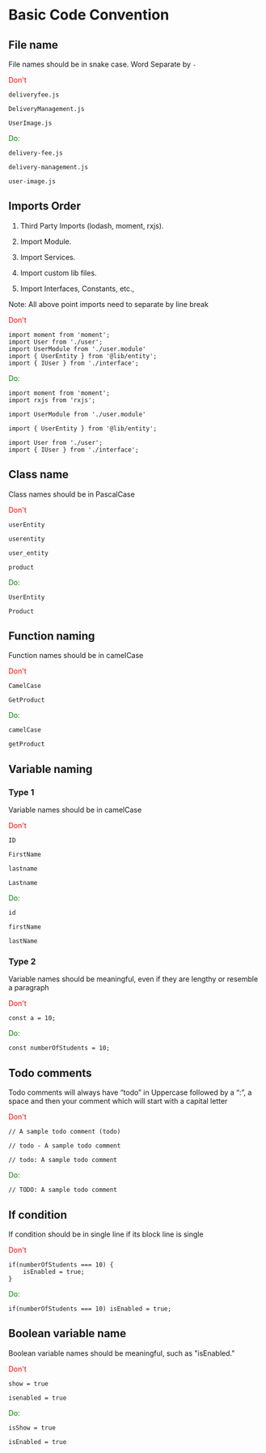 # Basic Code Convention

## File name

File names should be in snake case. Word Separate by `-`

<span style="color:red">Don't</span>

```
deliveryfee.js

DeliveryManagement.js

UserImage.js
```

<span style="color:green">Do:</span>

```
delivery-fee.js

delivery-management.js

user-image.js
```

## Imports Order

1. Third Party Imports (lodash, moment, rxjs).

2. Import Module.

3. Import Services.

4. Import custom lib files.

5. Import Interfaces, Constants, etc.,

Note: All above point imports need to separate by line break

<span style="color:red">Don't</span>

```
import moment from 'moment';
import User from './user';
import UserModule from './user.module'
import { UserEntity } from '@lib/entity';
import { IUser } from './interface';

```

<span style="color:green">Do:</span>

```
import moment from 'moment';
import rxjs from 'rxjs';

import UserModule from './user.module'

import { UserEntity } from '@lib/entity';

import User from './user';
import { IUser } from './interface';
```

## Class name

Class names should be in PascalCase

<span style="color:red">Don't</span>

```
userEntity

userentity

user_entity

product
```

<span style="color:green">Do:</span>

```
UserEntity

Product
```

## Function naming

Function names should be in camelCase

<span style="color:red">Don't</span>

```
CamelCase

GetProduct
```

<span style="color:green">Do:</span>

```
camelCase

getProduct
```

## Variable naming

### Type 1

Variable names should be in camelCase

<span style="color:red">Don't</span>

```
ID

FirstName

lastname

Lastname
```

<span style="color:green">Do:</span>

```
id

firstName

lastName
```

### Type 2

Variable names should be meaningful, even if they are lengthy or resemble a paragraph

<span style="color:red">Don't</span>

```
const a = 10;
```

<span style="color:green">Do:</span>

```
const numberOfStudents = 10;
```

## Todo comments

Todo comments will always have “todo” in Uppercase followed by a “:”, a space and then your comment which will start with a capital letter

<span style="color:red">Don't</span>

```
// A sample todo comment (todo)

// todo - A sample todo comment

// todo: A sample todo comment
```

<span style="color:green">Do:</span>

```
// TODO: A sample todo comment
```

## If condition

If condition should be in single line if its block line is single

<span style="color:red">Don't</span>

```
if(numberOfStudents === 10) {
    isEnabled = true;
}
```

<span style="color:green">Do:</span>

```
if(numberOfStudents === 10) isEnabled = true;
```

## Boolean variable name

Boolean variable names should be meaningful, such as "isEnabled."

<span style="color:red">Don't</span>

```
show = true

isenabled = true
```

<span style="color:green">Do:</span>

```
isShow = true

isEnabled = true
```

